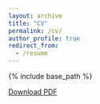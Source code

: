 ```yaml
---
layout: archive
title: "CV"
permalink: /cv/
author_profile: true
redirect_from:
  - /resume
---
```


{% include base_path %}

<!-- [Download here](https://github.com/Magna24/Hosted-Files/raw/main/Matteo_Magnaricotte_CV.pdf) -->

<a href="https://magna24.github.io/files/Barreto-Paula-cv-2025-06-02.pdf" target="_blank">Download PDF</a>
<!-- <a href="https://magna24.github.io/files/CV_3_2025.pdf" class="image fit"><img src="https://magna24.github.io/files/serums.png" alt=""></a> -->

<!-- <iframe src="https://github.com/Magna24/Hosted-Files/raw/main/Matteo_Magnaricotte_CV.pdf" 
        style="width:100%; height:600px;" frameborder="0">
</iframe> -->

<!-- Education
======
* B.S. in GitHub, GitHub University, 2012
* M.S. in Jekyll, GitHub University, 2014
* Ph.D in Version Control Theory, GitHub University, 2018 (expected)

Work experience
======
* Summer 2015: Research Assistant
  * Github University
  * Duties included: Tagging issues
  * Supervisor: Professor Git

* Fall 2015: Research Assistant
  * Github University
  * Duties included: Merging pull requests
  * Supervisor: Professor Hub
  
Skills
======
* Skill 1
* Skill 2
  * Sub-skill 2.1
  * Sub-skill 2.2
  * Sub-skill 2.3
* Skill 3

Publications
======
  <ul>{% for post in site.publications %}
    {% include archive-single-cv.html %}
  {% endfor %}</ul>
  
Talks
======
  <ul>{% for post in site.talks %}
    {% include archive-single-talk-cv.html %}
  {% endfor %}</ul>
  
Teaching
======
  <ul>{% for post in site.teaching %}
    {% include archive-single-cv.html %}
  {% endfor %}</ul>
  
Service and leadership
======
* Currently signed in to 43 different slack teams -->
